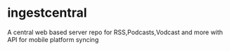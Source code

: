 ingestcentral
=============

A central web based server repo for RSS,Podcasts,Vodcast and more with API for mobile platform syncing
